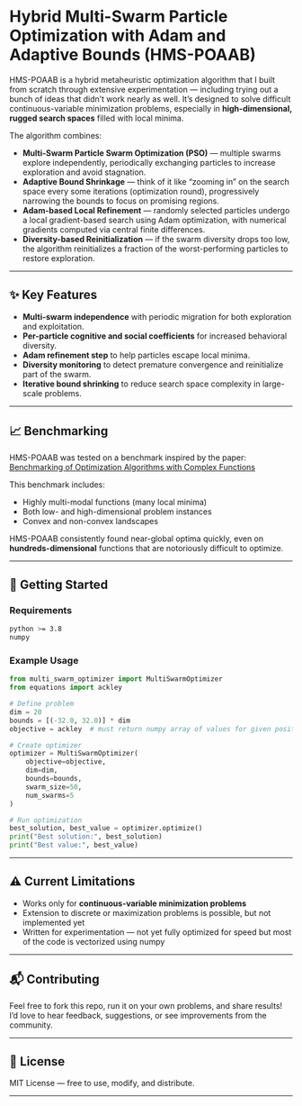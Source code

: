 # Hybrid Multi-Swarm Particle Optimization with Adam and Adaptive Bounds (HMS-POAAB)

HMS-POAAB is a hybrid metaheuristic optimization algorithm that I built from scratch through extensive experimentation — including trying out a bunch of ideas that didn’t work nearly as well. It’s designed to solve difficult continuous-variable minimization problems, especially in **high-dimensional, rugged search spaces** filled with local minima.

The algorithm combines:

* **Multi-Swarm Particle Swarm Optimization (PSO)** — multiple swarms explore independently, periodically exchanging particles to increase exploration and avoid stagnation.
* **Adaptive Bound Shrinkage** — think of it like “zooming in” on the search space every some iterations (optimization round), progressively narrowing the bounds to focus on promising regions.
* **Adam-based Local Refinement** — randomly selected particles undergo a local gradient-based search using Adam optimization, with numerical gradients computed via central finite differences.
* **Diversity-based Reinitialization** — if the swarm diversity drops too low, the algorithm reinitializes a fraction of the worst-performing particles to restore exploration.

---

## ✨ Key Features

* **Multi-swarm independence** with periodic migration for both exploration and exploitation.
* **Per-particle cognitive and social coefficients** for increased behavioral diversity.
* **Adam refinement step** to help particles escape local minima.
* **Diversity monitoring** to detect premature convergence and reinitialize part of the swarm.
* **Iterative bound shrinking** to reduce search space complexity in large-scale problems.

---

## 📈 Benchmarking

HMS-POAAB was tested on a benchmark inspired by the paper:
[Benchmarking of Optimization Algorithms with Complex Functions](https://joiv.org/index.php/joiv/article/download/65/66?__cf_chl_tk=DyQSbMtVJAe8EIj0QOMqO69ERZ_Ix2yflVFE5nApvvk-1753531352-1.0.1.1-F8vIOG593HhB3rxEJvJHktpM2WYw5d2beBPerMP2nV8)

This benchmark includes:

* Highly multi-modal functions (many local minima)
* Both low- and high-dimensional problem instances
* Convex and non-convex landscapes

HMS-POAAB consistently found near-global optima quickly, even on **hundreds-dimensional** functions that are notoriously difficult to optimize.

---

## 🚀 Getting Started

### Requirements

```bash
python >= 3.8
numpy
```

### Example Usage

```python
from multi_swarm_optimizer import MultiSwarmOptimizer
from equations import ackley

# Define problem
dim = 20
bounds = [(-32.0, 32.0)] * dim
objective = ackley  # must return numpy array of values for given positions

# Create optimizer
optimizer = MultiSwarmOptimizer(
    objective=objective,
    dim=dim,
    bounds=bounds,
    swarm_size=50,
    num_swarms=5
)

# Run optimization
best_solution, best_value = optimizer.optimize()
print("Best solution:", best_solution)
print("Best value:", best_value)
```

---

## ⚠️ Current Limitations

* Works only for **continuous-variable minimization problems**
* Extension to discrete or maximization problems is possible, but not implemented yet
* Written for experimentation — not yet fully optimized for speed but most of the code is vectorized using numpy

---

## 📬 Contributing

Feel free to fork this repo, run it on your own problems, and share results!
I’d love to hear feedback, suggestions, or see improvements from the community.

---

## 📜 License

MIT License — free to use, modify, and distribute.

---
